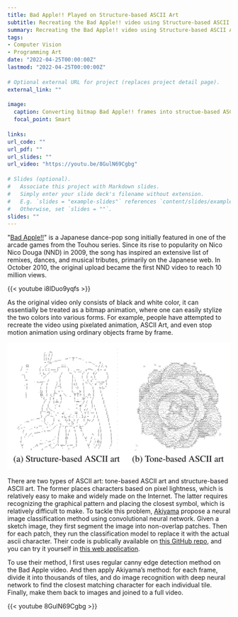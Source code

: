 ```yaml
---
title: Bad Apple!! Played on Structure-based ASCII Art
subtitle: Recreating the Bad Apple!! video using Structure-based ASCII Art by classifing image patches to symbols
summary: Recreating the Bad Apple!! video using Structure-based ASCII Art by classifing image patches to symbols
tags:
- Computer Vision
- Programming Art
date: "2022-04-25T00:00:00Z"
lastmod: "2022-04-25T00:00:00Z"

# Optional external URL for project (replaces project detail page).
external_link: ""

image:
  caption: Converting bitmap Bad Apple!! frames into structue-based ASCII art
  focal_point: Smart

links:
url_code: ""
url_pdf: ""
url_slides: ""
url_video: "https://youtu.be/8GulN69Cgbg"

# Slides (optional).
#   Associate this project with Markdown slides.
#   Simply enter your slide deck's filename without extension.
#   E.g. `slides = "example-slides"` references `content/slides/example-slides.md`.
#   Otherwise, set `slides = ""`.
slides: ""
---
```


"[Bad Apple!!](https://www.youtube.com/watch?v=9lNZ_Rnr7Jc)" is a Japanese dance-pop song initially featured in one of the arcade games from the Touhou series. Since its rise to popularity on Nico Nico Douga (NND) in 2009, the song has inspired an extensive list of remixes, dances, and musical tributes, primarily on the Japanese web. In October 2010, the original upload became the first NND video to reach 10 million views.

{{< youtube i8lDuo9yqfs >}}

As the original video only consists of black and white color, it can essentially be treated as a bitmap animation, where one can easily stylize the two colors into various forms. For example, people have attempted to recreate the video using pixelated animation, ASCII Art, and even stop motion animation using ordinary objects frame by frame.

![Two types of ASCII Art](ascii.jpg "Example of structure-based ASCII art and tone-based ASCII art. Figure taken from Chung 2022 'Fast Text Placement Scheme for ASCII Art Synthesis'")

There are two types of ASCII art: tone-based ASCII art and structure-based ASCII art. The former places characters based on pixel lightness, which is relatively easy to make and widely made on the Internet. The latter requires recognizing the graphical pattern and placing the closest symbol, which is relatively difficult to make. To tackle this problem, [Akiyama](https://nips2017creativity.github.io/doc/ASCII_Art_Synthesis.pdf) propose a neural image classification method using convolutional neural network. Given a sketch image, they first segment the image into non-overlap patches. Then for each patch, they run the classification model to replace it with the actual ascii character. Their code is publically available on [this GitHub repo](https://github.com/OsciiArt/DeepAA), and you can try it yourself in [this web application](https://tar-bin.github.io/DeepAAonWeb/).

To use their method, I first uses regular canny edge detection method on the Bad Apple video. And then apply Akiyama’s method: for each frame, divide it into thousands of tiles, and do image recognition with deep neural network to find the closest matching character for each individual tile. Finally, make them back to images and joined to a full video. 

{{< youtube 8GulN69Cgbg >}}